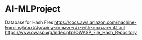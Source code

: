 # AI-MLProject

Database for Hash Files
https://docs.aws.amazon.com/machine-learning/latest/dg/using-amazon-rds-with-amazon-ml.html
https://www.owasp.org/index.php/OWASP_File_Hash_Repository
